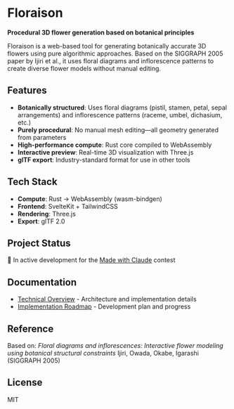 # Floraison

**Procedural 3D flower generation based on botanical principles**

Floraison is a web-based tool for generating botanically accurate 3D flowers using pure algorithmic approaches. Based on the SIGGRAPH 2005 paper by Ijiri et al., it uses floral diagrams and inflorescence patterns to create diverse flower models without manual editing.

## Features

- **Botanically structured**: Uses floral diagrams (pistil, stamen, petal, sepal arrangements) and inflorescence patterns (raceme, umbel, dichasium, etc.)
- **Purely procedural**: No manual mesh editing—all geometry generated from parameters
- **High-performance compute**: Rust core compiled to WebAssembly
- **Interactive preview**: Real-time 3D visualization with Three.js
- **glTF export**: Industry-standard format for use in other tools

## Tech Stack

- **Compute**: Rust → WebAssembly (wasm-bindgen)
- **Frontend**: SvelteKit + TailwindCSS
- **Rendering**: Three.js
- **Export**: glTF 2.0

## Project Status

🚧 In active development for the [Made with Claude](https://build.anthropic.com) contest

## Documentation

- [Technical Overview](docs/TECHNICAL_OVERVIEW.md) - Architecture and implementation details
- [Implementation Roadmap](docs/ROADMAP.md) - Development plan and progress

## Reference

Based on: *Floral diagrams and inflorescences: Interactive flower modeling using botanical structural constraints*
Ijiri, Owada, Okabe, Igarashi (SIGGRAPH 2005)

## License

MIT
